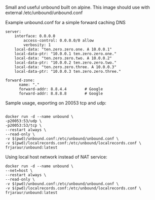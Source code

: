 Small and useful unbound built on alpine. 
This image should use with external /etc/unbound/unbound.conf

Example unbound.conf for a simple forward caching DNS
~~~
server:
    interface: 0.0.0.0
        access-control: 0.0.0.0/0 allow 
        verbosity: 1
    local-data: "ten.zero.zero.one. A 10.0.0.1"
    local-data-ptr: "10.0.0.1 ten.zero.zero.one."
    local-data: "ten.zero.zero.two. A 10.0.0.2"
    local-data-ptr: "10.0.0.2 ten.zero.zero.two."
    local-data: "ten.zero.zero.three. A 10.0.0.3"
    local-data-ptr: "10.0.0.3 ten.zero.zero.three."

forward-zone:
      name: "."
      forward-addr: 8.8.4.4        # Google
      forward-addr: 8.8.8.8        # Google
~~~
Sample usage, exporting on 20053 tcp and udp:
~~~

docker run -d --name unbound \
-p20053:53/udp \
-p20053:53/tcp \
--restart always \
--read-only \
-v $(pwd)/unbound.conf:/etc/unbound/unbound.conf \
-v $(pwd)/localrecords.conf:/etc/unbound/localrecords.conf \
frjaraur/unbound:latest
~~~

Using local host network instead of NAT service:
~~~
docker run -d --name unbound \
--net=host \
--restart always \
--read-only \
-v $(pwd)/unbound.conf:/etc/unbound/unbound.conf \
-v $(pwd)/localrecords.conf:/etc/unbound/localrecords.conf \
frjaraur/unbound:latest
~~~
